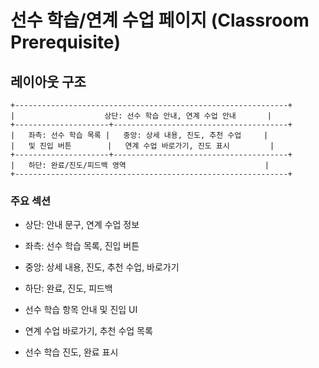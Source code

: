 # 선수 학습/연계 수업 페이지 (Classroom Prerequisite)

## 레이아웃 구조

```
+-------------------------------------------------------------+
|                    상단: 선수 학습 안내, 연계 수업 안내       |
+---------------------+---------------------------------------+
|   좌측: 선수 학습 목록 |   중앙: 상세 내용, 진도, 추천 수업     |
|   및 진입 버튼        |   연계 수업 바로가기, 진도 표시         |
+---------------------+---------------------------------------+
|   하단: 완료/진도/피드백 영역                               |
+-------------------------------------------------------------+
```

### 주요 섹션
- 상단: 안내 문구, 연계 수업 정보
- 좌측: 선수 학습 목록, 진입 버튼
- 중앙: 상세 내용, 진도, 추천 수업, 바로가기
- 하단: 완료, 진도, 피드백


- 선수 학습 항목 안내 및 진입 UI
- 연계 수업 바로가기, 추천 수업 목록
- 선수 학습 진도, 완료 표시
